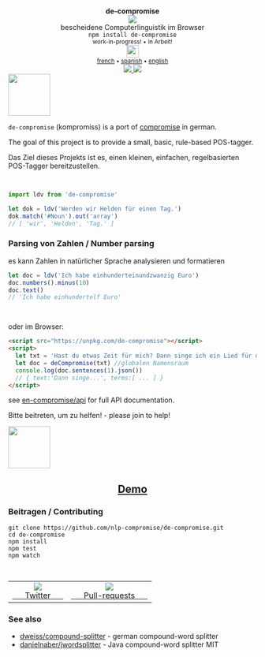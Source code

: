 <div align="center">
  <img height="15px" src="https://user-images.githubusercontent.com/399657/68221862-17ceb980-ffb8-11e9-87d4-7b30b6488f16.png"/>
  <div><b>de-compromise</b></div>
  <img src="https://user-images.githubusercontent.com/399657/68222691-6597f180-ffb9-11e9-8a32-a7f38aa8bded.png"/>
  <div>bescheidene Computerlinguistik im Browser</div>
  <div><code>npm install de-compromise</code></div>
  <div align="center">
    <sub>
      work-in-progress! •  in Arbeit!
    </sub>
  </div>
  <img height="25px" src="https://user-images.githubusercontent.com/399657/68221862-17ceb980-ffb8-11e9-87d4-7b30b6488f16.png"/>
  <div align="center">
    <sub>
     <a href="https://github.com/nlp-compromise/fr-compromise">french</a> • <a href="https://github.com/nlp-compromise/es-compromise">spanish</a>  • <a href="https://github.com/spencermountain/compromise">english</a>
    </sub>
  </div>
</div>

<div align="center">
  <div>
    <a href="https://npmjs.org/package/de-compromise">
    <img src="https://img.shields.io/npm/v/de-compromise.svg?style=flat-square" />
  </a>
  <!-- <a href="https://codecov.io/gh/spencermountain/de-compromise">
    <img src="https://codecov.io/gh/spencermountain/de-compromise/branch/master/graph/badge.svg" />
  </a> -->
  <a href="https://bundlephobia.com/result?p=de-compromise">
    <img src="https://badge-size.herokuapp.com/spencermountain/de-compromise/master/builds/de-compromise.min.js" />
  </a>
  </div>
</div>

<!-- spacer -->
<img height="85px" src="https://user-images.githubusercontent.com/399657/68221862-17ceb980-ffb8-11e9-87d4-7b30b6488f16.png"/>


`de-compromise` (kompromiss) is a port of [compromise](https://github.com/nlp-compromise/compromise) in german.

The goal of this project is to provide a small, basic, rule-based POS-tagger.

Das Ziel dieses Projekts ist es, einen kleinen, einfachen, regelbasierten POS-Tagger bereitzustellen.


<!-- spacer -->
<img height="15px" src="https://user-images.githubusercontent.com/399657/68221862-17ceb980-ffb8-11e9-87d4-7b30b6488f16.png"/>

```js
import ldv from 'de-compromise'

let dok = ldv('Werden wir Helden für einen Tag.')
dok.match('#Noun').out('array')
// [ 'wir', 'Helden', 'Tag.' ]
```

### Parsing von Zahlen / Number parsing
es kann Zahlen in natürlicher Sprache analysieren und formatieren
```js
let doc = ldv('Ich habe einhunderteinundzwanzig Euro')
doc.numbers().minus(10)
doc.text()
// 'Ich habe einhundertelf Euro'
```

<!-- spacer -->
<img height="15px" src="https://user-images.githubusercontent.com/399657/68221862-17ceb980-ffb8-11e9-87d4-7b30b6488f16.png"/>

oder im Browser:
```html
<script src="https://unpkg.com/de-compromise"></script>
<script>
  let txt = 'Hast du etwas Zeit für mich? Dann singe ich ein Lied für dich'
  let doc = deCompromise(txt) //globalen Namensraum
  console.log(doc.sentences(1).json())
  // { text:'Dann singe...', terms:[ ... ] }
</script>
```

see [en-compromise/api](https://github.com/spencermountain/compromise#api) for full API documentation.

Bitte beitreten, um zu helfen! - please join to help!

<!-- spacer -->
<img height="85px" src="https://user-images.githubusercontent.com/399657/68221862-17ceb980-ffb8-11e9-87d4-7b30b6488f16.png"/>

<h2 align="center">
  <a href="https://rawgit.com/nlp-compromise/de-compromise/master/demo/index.html">Demo</a>
</h2>




### Beitragen / Contributing
```
git clone https://github.com/nlp-compromise/de-compromise.git
cd de-compromise
npm install
npm test
npm watch
```


<!-- spacer -->
<img height="15px" src="https://user-images.githubusercontent.com/399657/68221862-17ceb980-ffb8-11e9-87d4-7b30b6488f16.png"/>

<table>
  <tr align="center">
    <td>
      <a href="https://www.twitter.com/compromisejs">
        <img src="https://cloud.githubusercontent.com/assets/399657/21956672/a30cf206-da53-11e6-8c6c-0995cf2aef62.jpg"/>
        <div>&nbsp; &nbsp; &nbsp; Twitter &nbsp; &nbsp; &nbsp; </div>
      </a>
    </td>
    <td>
      <a href="https://github.com/nlp-compromise/compromise/wiki/Contributing">
        <img src="https://cloud.githubusercontent.com/assets/399657/21956742/5985a89c-da55-11e6-87bc-4f0f1549d202.jpg"/>
        <div>&nbsp; &nbsp; &nbsp; Pull-requests &nbsp; &nbsp; &nbsp; </div>
      </a>
    </td>
  </tr>
</table>

### See also
* [dweiss/compound-splitter](https://github.com/dweiss/compound-splitter) - german compound-word splitter
* [danielnaber/jwordsplitter](https://github.com/danielnaber/jwordsplitter) - Java compound-word splitter
MIT
